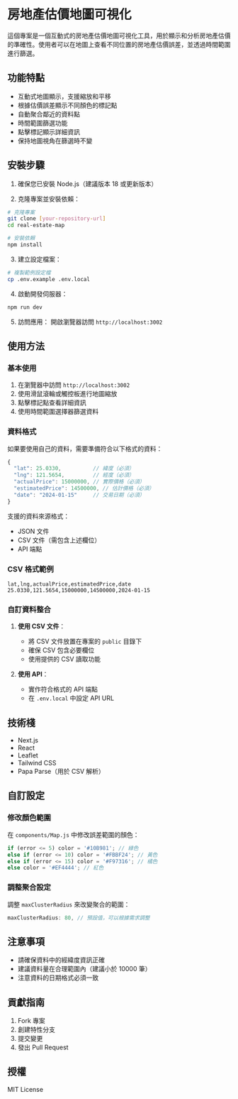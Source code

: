 # 房地產估價地圖可視化

這個專案是一個互動式的房地產估價地圖可視化工具，用於顯示和分析房地產估價的準確性。使用者可以在地圖上查看不同位置的房地產估價誤差，並透過時間範圍進行篩選。

## 功能特點

- 互動式地圖顯示，支援縮放和平移
- 根據估價誤差顯示不同顏色的標記點
- 自動聚合鄰近的資料點
- 時間範圍篩選功能
- 點擊標記顯示詳細資訊
- 保持地圖視角在篩選時不變

## 安裝步驟

1. 確保您已安裝 Node.js（建議版本 18 或更新版本）

2. 克隆專案並安裝依賴：
```bash
# 克隆專案
git clone [your-repository-url]
cd real-estate-map

# 安裝依賴
npm install
```

3. 建立設定檔案：
```bash
# 複製範例設定檔
cp .env.example .env.local
```

4. 啟動開發伺服器：
```bash
npm run dev
```

5. 訪問應用：
開啟瀏覽器訪問 `http://localhost:3002`

## 使用方法

### 基本使用

1. 在瀏覽器中訪問 `http://localhost:3002`
2. 使用滑鼠滾輪或觸控板進行地圖縮放
3. 點擊標記點查看詳細資訊
4. 使用時間範圍選擇器篩選資料

### 資料格式

如果要使用自己的資料，需要準備符合以下格式的資料：

```javascript
{
  "lat": 25.0330,          // 緯度（必須）
  "lng": 121.5654,         // 經度（必須）
  "actualPrice": 15000000, // 實際價格（必須）
  "estimatedPrice": 14500000, // 估計價格（必須）
  "date": "2024-01-15"     // 交易日期（必須）
}
```

支援的資料來源格式：
- JSON 文件
- CSV 文件（需包含上述欄位）
- API 端點

### CSV 格式範例

```csv
lat,lng,actualPrice,estimatedPrice,date
25.0330,121.5654,15000000,14500000,2024-01-15
```

### 自訂資料整合

1. **使用 CSV 文件**：
   - 將 CSV 文件放置在專案的 `public` 目錄下
   - 確保 CSV 包含必要欄位
   - 使用提供的 CSV 讀取功能

2. **使用 API**：
   - 實作符合格式的 API 端點
   - 在 `.env.local` 中設定 API URL

## 技術棧

- Next.js
- React
- Leaflet
- Tailwind CSS
- Papa Parse（用於 CSV 解析）

## 自訂設定

### 修改顏色範圍

在 `components/Map.js` 中修改誤差範圍的顏色：

```javascript
if (error <= 5) color = '#10B981'; // 綠色
else if (error <= 10) color = '#FBBF24'; // 黃色
else if (error <= 15) color = '#F97316'; // 橘色
else color = '#EF4444'; // 紅色
```

### 調整聚合設定

調整 `maxClusterRadius` 來改變聚合的範圍：

```javascript
maxClusterRadius: 80, // 預設值，可以根據需求調整
```

## 注意事項

- 請確保資料中的經緯度資訊正確
- 建議資料量在合理範圍內（建議小於 10000 筆）
- 注意資料的日期格式必須一致

## 貢獻指南

1. Fork 專案
2. 創建特性分支
3. 提交變更
4. 發出 Pull Request

## 授權

MIT License